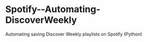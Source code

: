 # Spotify--Automating-DiscoverWeekly
Automating saving Discover Weekly playlists on Spotify (Python)
